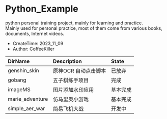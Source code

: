 # Python_Example

python personal training project, mainly for learning and practice.   
Mainly used for personal practice, most of them come from various books, documents, Internet videos.  

- CreateTime: 2023_11_09
- Author: CoffeeKiller

| DirName         | Description  | State |
|:----------------|:-------------|:------|
| genshin_skin    | 原神OCR 自动点击脚本 | 已放弃   |
| gobang          | 五子棋练手项目      | 完成    |
| imageMS         | 图片添加水印应用     | 基本完成  |
| marie_adventure | 仿马里奥小游戏      | 基本完成  |
| simple_aer_war  | 简易飞机大战       | 开发中   |